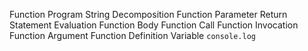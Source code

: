 Function
Program
String
Decomposition
Function Parameter
Return Statement
Evaluation
Function Body
Function Call
Function Invocation
Function Argument
Function Definition
Variable
`console.log`

